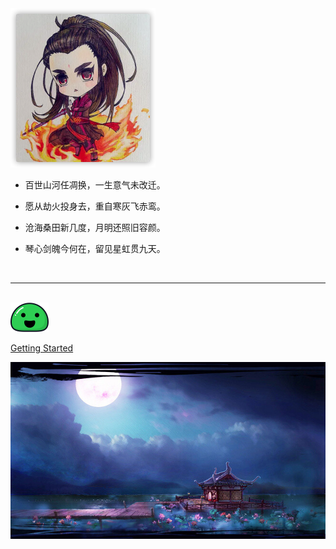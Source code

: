 <img src="image/index/gujianqitan.png" alt="home" style="zoom:25%;"/>

- 百世山河任凋换，一生意气未改迁。
  
- 愿从劫火投身去，重自寒灰飞赤鸾。
  
- 沧海桑田新几度，月明还照旧容颜。
  
- 琴心剑魄今何在，留见星虹贯九天。

<br>

------

<br>

<img src="_media/icon.svg" alt="icon" style="zoom:25%;"/>

[Getting Started](README.md)


![](_media/3.png)